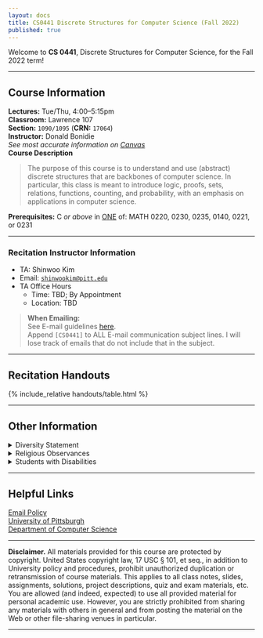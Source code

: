 ```yaml
---
layout: docs
title: CS0441 Discrete Structures for Computer Science (Fall 2022)
published: true
---
```


Welcome to **CS 0441**, Discrete Structures for Computer Science, for the Fall 2022 term!

---
<!--
## Annonucements

| Date         | Announcements       |
| ------------ | ------------------- |
| `2022-09-01` | First day of Class! |
---
-->
## Course Information

**Lectures:** Tue/Thu, 4:00–5:15pm  
**Classroom:** Lawrence 107  
**Section:** `1090/1095` (**CRN:** `17064`)  
**Instructor:** Donald Bonidie  
_See most accurate information on [Canvas](https://canvas.pitt.edu)_  
**Course Description**

> The purpose of this course is to understand and use (abstract) discrete structures that are backbones of computer science. In particular, this class is meant to introduce logic, proofs, sets, relations, functions, counting, and probability, with an emphasis on applications in computer science.

**Prerequisites:** C *or above* in <u>ONE</u> of: MATH 0220, 0230, 0235, 0140, 0221, or 0231

---

### Recitation Instructor Information

- TA: Shinwoo Kim
- Email: [`shinwookim@pitt.edu`](mailto:shiwookim@pitt.edu)
- TA Office Hours
  - Time: TBD; By Appointment
  - Location: TBD

> **When Emailing:**  
> See E-mail guidelines [here](../email-policy/).  
> Append `[CS0441]` to ALL E-mail communication subject lines. I will lose track of emails that do not include that in the subject.

---

## Recitation Handouts

{% include_relative handouts/table.html %}

---

## Other Information
<details markdown="1">
<summary class='h5'>Diversity Statement</summary>
At Pitt, we are always striving to improve our commitment to diversity and inclusion, and that includes promoting the most inclusive learning environmennt possible. I view diversity as a resource and a strength of our community, and I want to make this course work for students of all identities. It is my intent to teach in a way that is as respectful and inclusive as possible with regard to: race, gender/gender identity, sexual orientation, socioeconomic status, age, cultural background, as well as any other identities that I have unintentionally missed. I am always open to your suggestions, comments, concerns, and constructive criticism on how I carry out this ethos.
{: .indent .my-0}
At Pitt we have stringent community standards for the treatment of others. I will not tolerate any hate speech, bullying, or harassment of any kind, and I will report any violations of our code of conduct to the [Title IX office](https://www.diversity.pitt.edu/civil-rights-title-ix-compliance).
{: .indent .my-0}  
Please feel free to let me know what name and pronouns you prefer to go by, and/or how you want your name to be pronounced, and I will make sure to address you how you want to be addressed.
{: .indent .mt-0}
</details>

<details markdown="1">
<summary class='h5'>Religious Observances</summary>
In order to accommodate the observance of religious holidays, students should inform the instructor (by email, within the first two weeks of the term) of any such days which conflict with scheduled class activities.
{: .indent}
</details>

<details markdown="1">
<summary class='h5'>Students with Disabilities</summary>
If you have a disability for which you are or may be requesting an accommodation, you are encouraged to contact both your instructor and Disability Resources and Services (DRS), 140 William Pitt Union, (412) 648-7890, drsrecep@pitt.edu, (412) 228-5347, as early as possible in the term. DRS will verify your disability and determine whether reasonable accommodation(s) for this course are warranted. It is the responsibility of any student seeking accommodation(s) for this course to present any necessary documentation to the instructor by the start of the term.
{: .indent}
</details>

---

## Helpful Links
[Email Policy](../email-policy/)  
[University of Pittsburgh](https://pitt.edu)  
[Department of Computer Science](https://cs.pitt.edu)  

---

**Disclaimer.**
All materials provided for this course are protected by copyright. United States copyright law, 17 USC § 101, et seq., in addition to University policy and procedures, prohibit unauthorized duplication or retransmission of course materials. This applies to all class notes, slides, assignments, solutions, project descriptions, quiz and exam materials, etc. You are allowed (and indeed, expected) to use all provided material for personal academic use. However, you are strictly prohibited from sharing any materials with others in general and from posting the material on the Web or other file-sharing venues in particular.  

---
<script>
    
    var elements = document.querySelectorAll('p');
    Array.prototype.forEach.call(elements, function(el, i){
        if(el.innerHTML=='[expand]') {
            var parentcontent = el.parentNode.innerHTML.replace('<p>[expand]</p>','<div class="expand" style="display: none; height: 0; overflow: hidden;">').replace('<p>[/expand]</p>','</div>');
            el.parentNode.innerHTML = parentcontent;
        }
    });

    var elements = document.querySelectorAll('div.expand');
    Array.prototype.forEach.call(elements, function(el, i){
        el.previousElementSibling.innerHTML = el.previousElementSibling.innerHTML + '<span>..&nbsp; <a href="#" style="cursor: pointer;" onclick="this.parentNode.parentNode.nextElementSibling.style.display = \'block\'; this.parentNode.parentNode.nextElementSibling.style.height = \'auto\'; this.parentNode.style.display = \'none\';">read&nbsp;more&nbsp;&rarr;</a></span>';
    });

</script>